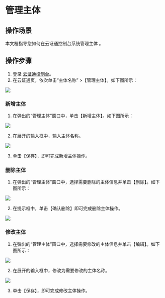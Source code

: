 ﻿# 管理主体
## 操作场景
本文档指导您如何在云证通控制台系统管理主体 。

## 操作步骤

1. 登录 [云证通控制台](链接)。
2. 在云证通页，依次单击“主体名称” >【管理主体】。如下图所示：

![](https://main.qcloudimg.com/raw/e3b37fb06c9e7eb43281dcef8d3d2384.png)

### 新增主体

1. 在弹出的“管理主体”窗口中，单击【新增主体】。如下图所示：

![](https://main.qcloudimg.com/raw/f2f58b07a4b956f7a9c4bb8fc20a8896.png)

2. 在展开的输入框中，输入主体名称。

![](https://main.qcloudimg.com/raw/e90f3f650973ac003935a0cb8b3c6b19.png)

3. 单击【保存】，即可完成新增主体操作。

### 删除主体

1. 在弹出的“管理主体”窗口中，选择需要删除的主体信息并单击【删除】。如下图所示：

![](https://main.qcloudimg.com/raw/56e23848f6dcb430f4ff5860e67b249c.png)

2. 在提示框中，单击【确认删除】即可完成删除主体操作。


![](https://main.qcloudimg.com/raw/46784d1940d89b38ce5dfb24722a6e26.png)

### 修改主体

1. 在弹出的“管理主体”窗口中，选择需要修改的主体信息并单击【编辑】。如下图所示：

![](https://main.qcloudimg.com/raw/e3aa666d4b9f37d123eaa624db444b11.png)

2. 在展开的输入框中，修改为需要修改的主体名称。

![](https://main.qcloudimg.com/raw/e90f3f650973ac003935a0cb8b3c6b19.png)

3. 单击【保存】，即可完成修改主体操作。






